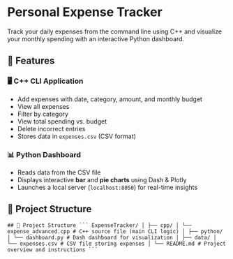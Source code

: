 # Personal Expense Tracker
Track your daily expenses from the command line using C++ and visualize your monthly spending with an interactive Python dashboard.

## 📌 Features
### 🖥️ C++ CLI Application
- Add expenses with date, category, amount, and monthly budget
- View all expenses
- Filter by category
- View total spending vs. budget
- Delete incorrect entries
- Stores data in `expenses.csv` (CSV format)

### 📊 Python Dashboard
- Reads data from the CSV file
- Displays interactive **bar** and **pie charts** using Dash & Plotly
- Launches a local server (`localhost:8050`) for real-time insights


## 📁 Project Structure
<pre><code>## 📁 Project Structure ``` ExpenseTracker/ │ ├── cpp/ │ └── expense_advanced.cpp # C++ source file (main CLI logic) │ ├── python/ │ └── dashboard.py # Dash dashboard for visualization │ ├── data/ │ └── expenses.csv # CSV file storing expenses │ └── README.md # Project overview and instructions ``` </code></pre>
